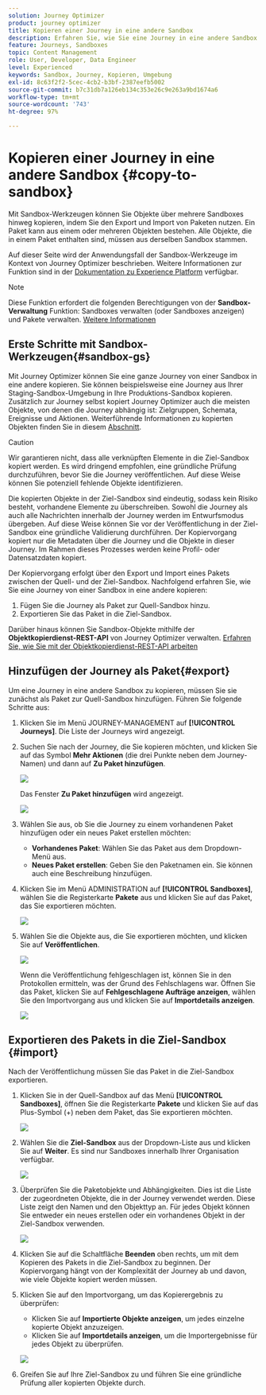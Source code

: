 ```yaml
---
solution: Journey Optimizer
product: journey optimizer
title: Kopieren einer Journey in eine andere Sandbox
description: Erfahren Sie, wie Sie eine Journey in eine andere Sandbox kopieren
feature: Journeys, Sandboxes
topic: Content Management
role: User, Developer, Data Engineer
level: Experienced
keywords: Sandbox, Journey, Kopieren, Umgebung
exl-id: 8c63f2f2-5cec-4cb2-b3bf-2387eefb5002
source-git-commit: b7c31db7a126eb134c353e26c9e263a9bd1674a6
workflow-type: tm+mt
source-wordcount: '743'
ht-degree: 97%

---
```


# Kopieren einer Journey in eine andere Sandbox {#copy-to-sandbox}

<!--
>[!CONTEXTUALHELP]
>id="ajo_journey_copy_main"
>title="Copy a journey to another sandbox"
>abstract="Journey Optimizer allows you to copy an entire journey from one sandbox to another. For example, you can copy a journey from the Stage sandbox environment to your Production sandbox. In addition to the Journey itself, Journey Optimizer also copies most of the objects the journey depends on."

>[!CONTEXTUALHELP]
>id="ajo_journey_copy_sandbox_details"
>title="Sandbox details"
>abstract="Select the destination sandbox you want to copy the journey to. Only sandboxes within your organization are available."

>[!CONTEXTUALHELP]
>id="ajo_journey_copy_object_details"
>title="Object details"
>abstract="This is the journey you are going to copy."

>[!CONTEXTUALHELP]
>id="ajo_journey_copy_dependent_objects"
>title="Dependent objects"
>abstract="This is the list of associated objects used in the journey. This list displays the name, the object type, as well as the internal Journey Optimizer ID."
-->

Mit Sandbox-Werkzeugen können Sie Objekte über mehrere Sandboxes hinweg kopieren, indem Sie den Export und Import von Paketen nutzen. Ein Paket kann aus einem oder mehreren Objekten bestehen. Alle Objekte, die in einem Paket enthalten sind, müssen aus derselben Sandbox stammen.

Auf dieser Seite wird der Anwendungsfall der Sandbox-Werkzeuge im Kontext von Journey Optimizer beschrieben. Weitere Informationen zur Funktion sind in der [Dokumentation zu Experience Platform](https://experienceleague.adobe.com/docs/experience-platform/sandbox/ui/sandbox-tooling.html?lang=de) verfügbar.

>[!NOTE]
>
>Diese Funktion erfordert die folgenden Berechtigungen von der **Sandbox-Verwaltung** Funktion: Sandboxes verwalten (oder Sandboxes anzeigen) und Pakete verwalten. [Weitere Informationen](../administration/ootb-permissions.md)

## Erste Schritte mit Sandbox-Werkzeugen{#sandbox-gs}

Mit Journey Optimizer können Sie eine ganze Journey von einer Sandbox in eine andere kopieren. Sie können beispielsweise eine Journey aus Ihrer Staging-Sandbox-Umgebung in Ihre Produktions-Sandbox kopieren. Zusätzlich zur Journey selbst kopiert Journey Optimizer auch die meisten Objekte, von denen die Journey abhängig ist: Zielgruppen, Schemata, Ereignisse und Aktionen. Weiterführende Informationen zu kopierten Objekten finden Sie in diesem [Abschnitt](https://experienceleague.adobe.com/docs/experience-platform/sandbox/ui/sandbox-tooling.html?lang=de#abobe-journey-optimizer-objects).

>[!CAUTION]
>
>Wir garantieren nicht, dass alle verknüpften Elemente in die Ziel-Sandbox kopiert werden. Es wird dringend empfohlen, eine gründliche Prüfung durchzuführen, bevor Sie die Journey veröffentlichen. Auf diese Weise können Sie potenziell fehlende Objekte identifizieren.

Die kopierten Objekte in der Ziel-Sandbox sind eindeutig, sodass kein Risiko besteht, vorhandene Elemente zu überschreiben. Sowohl die Journey als auch alle Nachrichten innerhalb der Journey werden im Entwurfsmodus übergeben. Auf diese Weise können Sie vor der Veröffentlichung in der Ziel-Sandbox eine gründliche Validierung durchführen. Der Kopiervorgang kopiert nur die Metadaten über die Journey und die Objekte in dieser Journey. Im Rahmen dieses Prozesses werden keine Profil- oder Datensatzdaten kopiert.

Der Kopiervorgang erfolgt über den Export und Import eines Pakets zwischen der Quell- und der Ziel-Sandbox. Nachfolgend erfahren Sie, wie Sie eine Journey von einer Sandbox in eine andere kopieren:

1. Fügen Sie die Journey als Paket zur Quell-Sandbox hinzu.
1. Exportieren Sie das Paket in die Ziel-Sandbox.

Darüber hinaus können Sie Sandbox-Objekte mithilfe der **Objektkopierdienst-REST-API** von Journey Optimizer verwalten. [Erfahren Sie, wie Sie mit der Objektkopierdienst-REST-API arbeiten](https://developer.adobe.com/journey-optimizer-apis/references/sandbox/)

## Hinzufügen der Journey als Paket{#export}

Um eine Journey in eine andere Sandbox zu kopieren, müssen Sie sie zunächst als Paket zur Quell-Sandbox hinzufügen. Führen Sie folgende Schritte aus:

1. Klicken Sie im Menü JOURNEY-MANAGEMENT auf **[!UICONTROL Journeys]**. Die Liste der Journeys wird angezeigt.

1. Suchen Sie nach der Journey, die Sie kopieren möchten, und klicken Sie auf das Symbol **Mehr Aktionen** (die drei Punkte neben dem Journey-Namen) und dann auf **Zu Paket hinzufügen**.

   ![](assets/journey-sandbox1.png)

   Das Fenster **Zu Paket hinzufügen** wird angezeigt.

   ![](assets/journey-sandbox2.png)

1. Wählen Sie aus, ob Sie die Journey zu einem vorhandenen Paket hinzufügen oder ein neues Paket erstellen möchten:

   * **Vorhandenes Paket**: Wählen Sie das Paket aus dem Dropdown-Menü aus.
   * **Neues Paket erstellen**: Geben Sie den Paketnamen ein. Sie können auch eine Beschreibung hinzufügen.

1. Klicken Sie im Menü ADMINISTRATION auf **[!UICONTROL Sandboxes]**, wählen Sie die Registerkarte **Pakete** aus und klicken Sie auf das Paket, das Sie exportieren möchten.

   ![](assets/journey-sandbox3.png)

1. Wählen Sie die Objekte aus, die Sie exportieren möchten, und klicken Sie auf **Veröffentlichen**.

   ![](assets/journey-sandbox4.png)

   Wenn die Veröffentlichung fehlgeschlagen ist, können Sie in den Protokollen ermitteln, was der Grund des Fehlschlagens war. Öffnen Sie das Paket, klicken Sie auf **Fehlgeschlagene Aufträge anzeigen**, wählen Sie den Importvorgang aus und klicken Sie auf **Importdetails anzeigen**.

   ![](assets/journey-sandbox9.png)

## Exportieren des Pakets in die Ziel-Sandbox {#import}

Nach der Veröffentlichung müssen Sie das Paket in die Ziel-Sandbox exportieren.

1. Klicken Sie in der Quell-Sandbox auf das Menü **[!UICONTROL Sandboxes]**, öffnen Sie die Registerkarte **Pakete** und klicken Sie auf das Plus-Symbol (+) neben dem Paket, das Sie exportieren möchten.

   ![](assets/journey-sandbox5.png)

1. Wählen Sie die **Ziel-Sandbox** aus der Dropdown-Liste aus und klicken Sie auf **Weiter**. Es sind nur Sandboxes innerhalb Ihrer Organisation verfügbar.

   ![](assets/journey-sandbox6.png)

1. Überprüfen Sie die Paketobjekte und Abhängigkeiten. Dies ist die Liste der zugeordneten Objekte, die in der Journey verwendet werden. Diese Liste zeigt den Namen und den Objekttyp an. Für jedes Objekt können Sie entweder ein neues erstellen oder ein vorhandenes Objekt in der Ziel-Sandbox verwenden. 

   ![](assets/journey-sandbox7.png)

1. Klicken Sie auf die Schaltfläche **Beenden** oben rechts, um mit dem Kopieren des Pakets in die Ziel-Sandbox zu beginnen. Der Kopiervorgang hängt von der Komplexität der Journey ab und davon, wie viele Objekte kopiert werden müssen. 

1. Klicken Sie auf den Importvorgang, um das Kopierergebnis zu überprüfen:

   * Klicken Sie auf **Importierte Objekte anzeigen**, um jedes einzelne kopierte Objekt anzuzeigen.
   * Klicken Sie auf **Importdetails anzeigen**, um die Importergebnisse für jedes Objekt zu überprüfen.

   ![](assets/journey-sandbox8.png)

1. Greifen Sie auf Ihre Ziel-Sandbox zu und führen Sie eine gründliche Prüfung aller kopierten Objekte durch.
